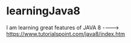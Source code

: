 # learningJava8
I am learning great features of JAVA 8 ---->  https://www.tutorialspoint.com/java8/index.htm
